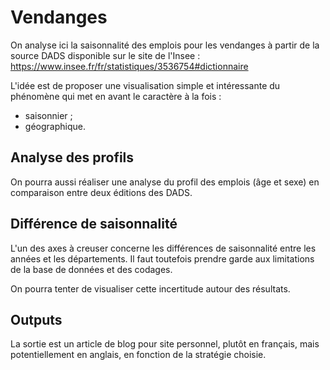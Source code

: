# Vendanges

On analyse ici la saisonnalité des emplois pour les vendanges à partir de la source DADS disponible sur le site de l'Insee : https://www.insee.fr/fr/statistiques/3536754#dictionnaire

L'idée est de proposer une visualisation simple et intéressante du phénomène qui met en avant le caractère à la fois :

+ saisonnier ;
+ géographique.

## Analyse des profils

On pourra aussi réaliser une analyse du profil des emplois (âge et sexe) en comparaison entre deux éditions des DADS.

## Différence de saisonnalité

L'un des axes à creuser concerne les différences de saisonnalité entre les années et les départements.
Il faut toutefois prendre garde aux limitations de la base de données et des codages.

On pourra tenter de visualiser cette incertitude autour des résultats.

## Outputs

La sortie est un article de blog pour site personnel, plutôt en français, mais potentiellement en anglais, en fonction de la stratégie choisie.

